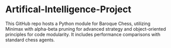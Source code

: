 # Artifical-Intelligence-Project
This GitHub repo hosts a Python module for Baroque Chess, utilizing Minimax with alpha-beta pruning for advanced strategy and object-oriented principles for code modularity. It includes performance comparisons with standard chess agents.

